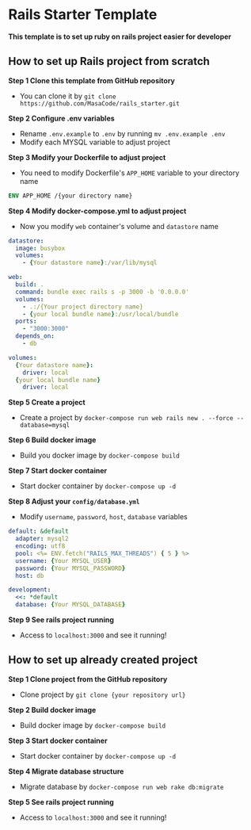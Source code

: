 # Rails Starter Template
**This template is to set up ruby on rails project easier for developer**


## How to set up Rails project from scratch

**Step 1 Clone this template from GitHub repository**

- You can clone it by `git clone https://github.com/MasaCode/rails_starter.git`

**Step 2 Configure .env variables**

- Rename `.env.example` to `.env` by running `mv .env.example .env`
- Modify each MYSQL variable to adjust project

**Step 3 Modify your Dockerfile to adjust project**

- You need to modify Dockerfile's `APP_HOME` variable to your directory name
```Dockerfile
ENV APP_HOME /{your directory name}
```

**Step 4 Modify docker-compose.yml to adjust project**
- Now you modify `web` container's volume and `datastore` name

```yml
datastore:
  image: busybox
  volumes:
    - {Your datastore name}:/var/lib/mysql

web:
  build: .
  command: bundle exec rails s -p 3000 -b '0.0.0.0'
  volumes:
    - .:/{Your project directory name}
    - {your local bundle name}:/usr/local/bundle
  ports:
    - "3000:3000"
  depends_on:
    - db

volumes:
  {Your datastore name}:
    driver: local
  {your local bundle name}
    driver: local
```

**Step 5 Create a project**
- Create a project by `docker-compose run web rails new . --force --database=mysql`

**Step 6 Build docker image**
- Build you docker image by `docker-compose build`

**Step 7 Start docker container**
- Start docker container by `docker-compose up -d`

**Step 8 Adjust your `config/database.yml`**
- Modify `username`, `password`, `host`, `database` variables

```yml
default: &default
  adapter: mysql2
  encoding: utf8
  pool: <%= ENV.fetch("RAILS_MAX_THREADS") { 5 } %>
  username: {Your MYSQL_USER}
  password: {Your MYSQL_PASSWORD}
  host: db

development:
  <<: *default
  database: {Your MYSQL_DATABASE}
```

**Step 9 See rails project running**
- Access to `localhost:3000` and see it running!


## How to set up already created project

**Step 1 Clone project from the GitHub repository**
- Clone project by `git clone {your repository url}`

**Step 2 Build docker image**
- Build docker image by `docker-compose build`

**Step 3 Start docker container**
- Start docker container by `docker-compose up -d`

**Step 4 Migrate database structure**
- Migrate database by `docker-compose run web rake db:migrate`

**Step 5 See rails project running**
- Access to `localhost:3000` and see it running!
